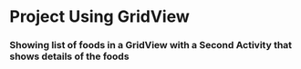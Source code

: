 # Project Using GridView

### Showing list of foods in a GridView with a Second Activity that shows details of the foods
